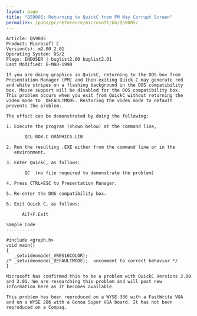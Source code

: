 ```yaml
---
layout: page
title: "Q59005: Returning to QuickC from PM May Corrupt Screen"
permalink: /pubs/pc/reference/microsoft/kb/Q59005/
---
```


	Article: Q59005
	Product: Microsoft C
	Version(s): m2.00 2.01
	Operating System: OS/2
	Flags: ENDUSER | buglist2.00 buglist2.01
	Last Modified: 6-MAR-1990
	
	If you are doing graphics in QuickC, returning to the DOS box from
	Presentation Manager (PM) and then exiting Quick C may generate red
	and white stripes on a flashing background in the DOS compatibility
	box. Mouse support will be disabled for the DOS compatibility box.
	This problem occurs when you exit from QuickC without returning the
	video mode to _DEFAULTMODE. Restoring the video mode to default
	prevents the problem.
	
	The effect can be demonstrated by doing the following:
	
	1. Execute the program (shown below) at the command line,
	
	       QCL BOX.C GRAPHICS.LIB
	
	2. Run the resulting .EXE either from the command line or in the
	   environment.
	
	3. Enter QuickC, as follows:
	
	       QC  (no file required to demonstrate the problem)
	
	4. Press CTRL+ESC to Presentation Manager.
	
	5. Re-enter the DOS compatibility box.
	
	6. Exit Quick C, as follows:
	
	      ALT+F.Exit
	
	Sample Code
	-----------
	
	#include <graph.h>
	void main()
	{
	   _setvideomode(_VRES16COLOR);
	/* _setvideomode(_DEFAULTMODE);  uncomment to correct behavior */
	}
	
	Microsoft has confirmed this to be a problem with QuickC Versions 2.00
	and 2.01. We are researching this problem and will post new
	information here as it becomes available.
	
	This problem has been reproduced on a WYSE 386 with a FastWrite VGA
	and on a WYSE 286 with a Genoa Super VGA board. It has not been
	reproduced on a Compaq.
